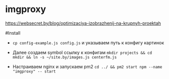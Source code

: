# imgproxy

https://websecret.by/blog/optimizaciya-izobrazhenij-na-krupnyh-proektah

#Install

- `cp config-example.js config.js` и указываем путь к конфигу картинок

- Далее создаем symbol ссылку к конфигам `mkdir projects && cd mkdir && ln -s ~/site.by/images.js centerfm.js`

- Настраиваем nginx и запускаем pm2 `cd ../ && pm2 start npm --name "imgproxy" -- start`
